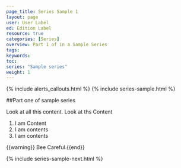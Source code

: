```yaml
---
page_title: Series Sample 1
layout: page
user: User Label
ed: Edition Label
resource: true
categories: [Series]
overview: Part 1 of in a Sample Series
tags:
keywords:
toc:
series: "Sample series"
weight: 1
---
```

{% include alerts_callouts.html %}
{% include series-sample.html  %}

##Part one of sample series


Look at all this content. Look at ths Content

1. I am Content
2. I am contents
3. I am contents

{{warning}} Bee Careful.{{end}}</div>


{% include series-sample-next.html %}
